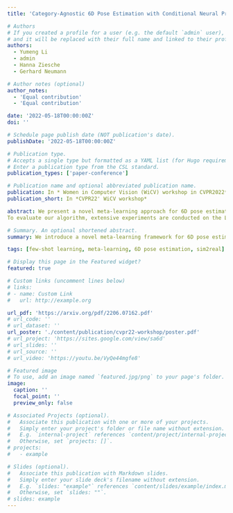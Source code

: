 ```yaml
---
title: 'Category-Agnostic 6D Pose Estimation with Conditional Neural Processes'

# Authors
# If you created a profile for a user (e.g. the default `admin` user), write the username (folder name) here
# and it will be replaced with their full name and linked to their profile.
authors:
  - Yumeng Li
  - admin
  - Hanna Ziesche
  - Gerhard Neumann

# Author notes (optional)
author_notes:
  - 'Equal contribution'
  - 'Equal contribution'

date: '2022-05-18T00:00:00Z'
doi: ''

# Schedule page publish date (NOT publication's date).
publishDate: '2022-05-18T00:00:00Z'

# Publication type.
# Accepts a single type but formatted as a YAML list (for Hugo requirements).
# Enter a publication type from the CSL standard.
publication_types: ['paper-conference']

# Publication name and optional abbreviated publication name.
publication: In * Women in Computer Vision (WiCV) workshop in CVPR2022*
publication_short: In *CVPR22' WiCV workshop*

abstract: We present a novel meta-learning approach for 6D pose estimation on unknown objects. In contrast to ``instance-level" and ``category-level" pose estimation methods, our algorithm learns object representation in a category-agnostic way, which endows it with strong generalization capabilities across object categories. Specifically, we employ a neural process-based meta-learning approach to train an encoder to capture texture and geometry of an object in a latent representation, based on very few RGB-D images and ground-truth keypoints. The latent representation is then used by a simultaneously meta-trained decoder to predict the 6D pose of the object in new images. Furthermore, we propose a novel geometry-aware decoder for the keypoint prediction using a Graph Neural Network (GNN), which explicitly takes geometric constraints specific to each object into consideration. 
To evaluate our algorithm, extensive experiments are conducted on the LineMOD dataset, and on our new fully-annotated synthetic datasets generated from Multiple Categories in Multiple Scenes (MCMS). Experimental results demonstrate that our model performs well on unseen objects with very different shapes and appearances. Remarkably, our model also shows robust performance on occluded scenes though trained fully on data without occlusion. To our knowledge, this is the first work exploring **cross-category level** 6D pose estimation. 

# Summary. An optional shortened abstract.
summary: We introduce a novel meta-learning framework for 6D pose estimation with strong generalization ability on unseen objects within and across object categories, with a proposed GNN-based keypoint prediction module that leverages geometric information from canonical keypoint coordinates and captures local spatial constraints among keypoints via message passing.

tags: [few-shot learning, meta-learning, 6D pose estimation, sim2real]

# Display this page in the Featured widget?
featured: true

# Custom links (uncomment lines below)
# links:
# - name: Custom Link
#   url: http://example.org

url_pdf: 'https://arxiv.org/pdf/2206.07162.pdf'
# url_code: ''
# url_dataset: ''
url_poster: './content/publication/cvpr22-workshop/poster.pdf'
# url_project: 'https://sites.google.com/view/sa6d'
# url_slides: ''
# url_source: ''
# url_video: 'https://youtu.be/VyQe44mgfe8'

# Featured image
# To use, add an image named `featured.jpg/png` to your page's folder.
image:
  caption: ''
  focal_point: ''
  preview_only: false

# Associated Projects (optional).
#   Associate this publication with one or more of your projects.
#   Simply enter your project's folder or file name without extension.
#   E.g. `internal-project` references `content/project/internal-project/index.md`.
#   Otherwise, set `projects: []`.
# projects:
#   - example

# Slides (optional).
#   Associate this publication with Markdown slides.
#   Simply enter your slide deck's filename without extension.
#   E.g. `slides: "example"` references `content/slides/example/index.md`.
#   Otherwise, set `slides: ""`.
# slides: example
---
```


<!-- {{% callout note %}}
Click the _Cite_ button above to demo the feature to enable visitors to import publication metadata into their reference management software.
{{% /callout %}}

{{% callout note %}}
Create your slides in Markdown - click the _Slides_ button to check out the example.
{{% /callout %}}

Add the publication's **full text** or **supplementary notes** here. You can use rich formatting such as including [code, math, and images](https://wowchemy.com/docs/content/writing-markdown-latex/). -->
